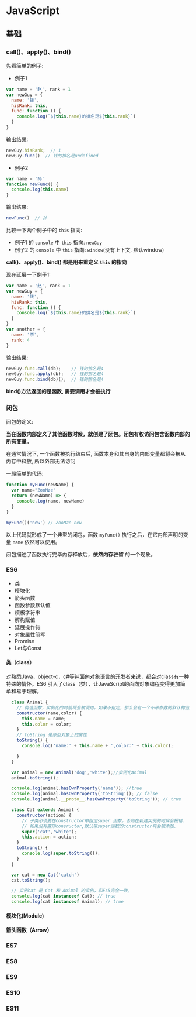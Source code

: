# JavaScript

## 基础

### call()、apply()、bind()

先看简单的例子:

* 例子1
```JavaScript
var name = '赵', rank = 1
var newGuy = {
  name: '钱',
  hisRank: this,
  func: function () {
    console.log(`${this.name}的排名是${this.rank}`)
  }
}
```

输出结果:

```JavaScript
newGuy.hisRank;  // 1
newGuy.func()  // 钱的排名是undefined
```

* 例子2
```JavaScript
var name = '孙'
function newFunc() {
  console.log(this.name)
}
```

输出结果:

```JavaScript
newFunc()  // 孙
```

比较一下两个例子中的 `this` 指向:
* 例子1 的 `console` 中 `this` 指向: `newGuy`
* 例子2 的 `console` 中 `this` 指向: `window`(没有上下文, 默认window)

**call()、apply()、bind() 都是用来重定义 `this` 的指向**

现在延展一下例子1:

```JavaScript
var name = '赵', rank = 1
var newGuy = {
  name: '钱',
  hisRank: this,
  func: function () {
    console.log(`${this.name}的排名是${this.rank}`)
  }
}
var another = {
  name: '李',
  rank: 4
}
```
输出结果:

```JavaScript
newGuy.func.call(db);    // 钱的排名是4
newGuy.func.apply(db);   // 钱的排名是4
newGuy.func.bind(db)();  // 钱的排名是4
```
**bind()方法返回的是函数, 需要调用才会被执行**

### 闭包

闭包的定义:

**当在函数内部定义了其他函数时候，就创建了闭包。闭包有权访问包含函数内部的所有变量。**

在通常情況下, 一个函数被执行结束后, 函数本身和其自身的内部变量都将会被从内存中释放, 所以外部无法访问

一段简单的代码:
```JavaScript
function myFunc(newName) { 
  var name="ZooMze"
  return (newName) => {
    console.log(name, newName)
  }
} 

myFunc()('new') // ZooMze new
```

以上代码就形成了一个典型的闭包，函数 `myFunc()` 执行之后，在它内部声明的变量 `name` 依然可以使用。

闭包描述了函数执行完毕内存释放后，**依然内存驻留** 的一个现象。

### ES6
* 类
* 模块化
* 箭头函数
* 函数参数默认值
* 模板字符串
* 解构赋值
* 延展操作符
* 对象属性简写
* Promise
* Let与Const

#### 类（class）
对熟悉Java，object-c，c#等纯面向对象语言的开发者来说，都会对class有一种特殊的情怀。ES6 引入了class（类），让JavaScript的面向对象编程变得更加简单和易于理解。
```JavaScript
  class Animal {
    // 构造函数，实例化的时候将会被调用，如果不指定，那么会有一个不带参数的默认构造函数.
    constructor(name,color) {
      this.name = name;
      this.color = color;
    }
    // toString 是原型对象上的属性
    toString() {
      console.log('name:' + this.name + ',color:' + this.color);

    }
  }

  var animal = new Animal('dog','white');//实例化Animal
  animal.toString();

  console.log(animal.hasOwnProperty('name')); //true
  console.log(animal.hasOwnProperty('toString')); // false
  console.log(animal.__proto__.hasOwnProperty('toString')); // true

  class Cat extends Animal {
    constructor(action) {
      // 子类必须要在constructor中指定super 函数，否则在新建实例的时候会报错.
      // 如果没有置顶consructor,默认带super函数的constructor将会被添加、
      super('cat','white');
      this.action = action;
    }
    toString() {
      console.log(super.toString());
    }
  }

  var cat = new Cat('catch')
  cat.toString();

  // 实例cat 是 Cat 和 Animal 的实例，和Es5完全一致。
  console.log(cat instanceof Cat); // true
  console.log(cat instanceof Animal); // true
```
#### 模块化(Module)
#### 箭头函数（Arrow）

### ES7

### ES8

### ES9

### ES10

### ES11